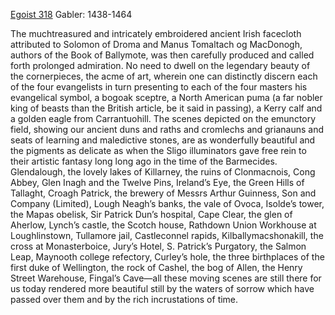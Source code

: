 [Egoist 318](https://archive.org/stream/ulysses00joyc_1?ref=ol#page/318/mode/1up)  Gabler: 1438-1464


The muchtreasured and intricately embroidered ancient Irish facecloth attributed to Solomon of Droma and Manus Tomaltach og MacDonogh, authors of the Book of Ballymote, was then carefully produced and called forth prolonged admiration. No need to dwell on the legendary beauty of the cornerpieces, the acme of art, wherein one can distinctly discern each of the four evangelists in turn presenting to each of the four masters his evangelical symbol, a bogoak sceptre, a North American puma (a far nobler king of beasts than the British article, be it said in passing), a Kerry calf and a golden eagle from Carrantuohill. The scenes depicted on the emunctory field, showing our ancient duns and raths and cromlechs and grianauns and seats of learning and maledictive stones, are as wonderfully beautiful and the pigments as delicate as when the Sligo illuminators gave free rein to their artistic fantasy long long ago in the time of the Barmecides. Glendalough, the lovely lakes of Killarney, the ruins of Clonmacnois, Cong Abbey, Glen Inagh and the Twelve Pins, Ireland’s Eye, the Green Hills of Tallaght, Croagh Patrick, the brewery of Messrs Arthur Guinness, Son and Company (Limited), Lough Neagh’s banks, the vale of Ovoca, Isolde’s tower, the Mapas obelisk, Sir Patrick Dun’s hospital, Cape Clear, the glen of Aherlow, Lynch’s castle, the Scotch house, Rathdown Union Workhouse at Loughlinstown, Tullamore jail, Castleconnel rapids, Kilballymacshonakill, the cross at Monasterboice, Jury’s Hotel, S. Patrick’s Purgatory, the Salmon Leap, Maynooth college refectory, Curley’s hole, the three birthplaces of the first duke of Wellington, the rock of Cashel, the bog of Allen, the Henry Street Warehouse, Fingal’s Cave—all these moving scenes are still there for us today rendered more beautiful still by the waters of sorrow which have passed over them and by the rich incrustations of time.

